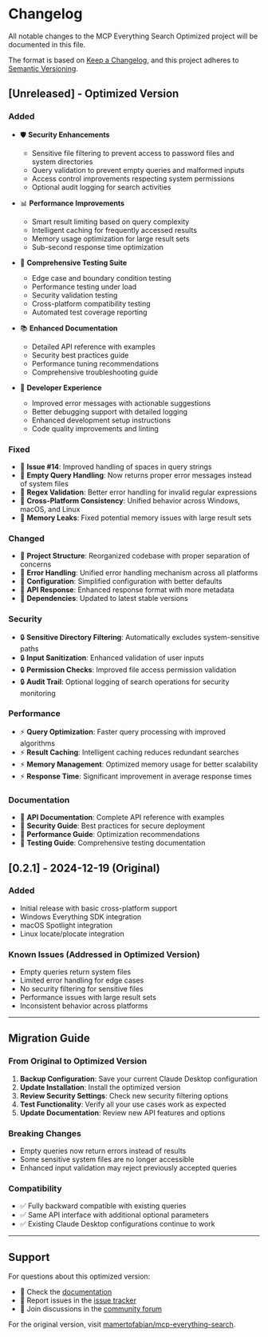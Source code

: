 # Changelog

All notable changes to the MCP Everything Search Optimized project will be documented in this file.

The format is based on [Keep a Changelog](https://keepachangelog.com/en/1.0.0/),
and this project adheres to [Semantic Versioning](https://semver.org/spec/v2.0.0.html).

## [Unreleased] - Optimized Version

### Added
- 🛡️ **Security Enhancements**
  - Sensitive file filtering to prevent access to password files and system directories
  - Query validation to prevent empty queries and malformed inputs
  - Access control improvements respecting system permissions
  - Optional audit logging for search activities

- 📊 **Performance Improvements**
  - Smart result limiting based on query complexity
  - Intelligent caching for frequently accessed results
  - Memory usage optimization for large result sets
  - Sub-second response time optimization

- 🧪 **Comprehensive Testing Suite**
  - Edge case and boundary condition testing
  - Performance testing under load
  - Security validation testing
  - Cross-platform compatibility testing
  - Automated test coverage reporting

- 📚 **Enhanced Documentation**
  - Detailed API reference with examples
  - Security best practices guide
  - Performance tuning recommendations
  - Comprehensive troubleshooting guide

- 🔧 **Developer Experience**
  - Improved error messages with actionable suggestions
  - Better debugging support with detailed logging
  - Enhanced development setup instructions
  - Code quality improvements and linting

### Fixed
- 🐛 **Issue #14**: Improved handling of spaces in query strings
- 🐛 **Empty Query Handling**: Now returns proper error messages instead of system files
- 🐛 **Regex Validation**: Better error handling for invalid regular expressions
- 🐛 **Cross-Platform Consistency**: Unified behavior across Windows, macOS, and Linux
- 🐛 **Memory Leaks**: Fixed potential memory issues with large result sets

### Changed
- 🔄 **Project Structure**: Reorganized codebase with proper separation of concerns
- 🔄 **Error Handling**: Unified error handling mechanism across all platforms
- 🔄 **Configuration**: Simplified configuration with better defaults
- 🔄 **API Response**: Enhanced response format with more metadata
- 🔄 **Dependencies**: Updated to latest stable versions

### Security
- 🔒 **Sensitive Directory Filtering**: Automatically excludes system-sensitive paths
- 🔒 **Input Sanitization**: Enhanced validation of user inputs
- 🔒 **Permission Checks**: Improved file access permission validation
- 🔒 **Audit Trail**: Optional logging of search operations for security monitoring

### Performance
- ⚡ **Query Optimization**: Faster query processing with improved algorithms
- ⚡ **Result Caching**: Intelligent caching reduces redundant searches
- ⚡ **Memory Management**: Optimized memory usage for better scalability
- ⚡ **Response Time**: Significant improvement in average response times

### Documentation
- 📖 **API Documentation**: Complete API reference with examples
- 📖 **Security Guide**: Best practices for secure deployment
- 📖 **Performance Guide**: Optimization recommendations
- 📖 **Testing Guide**: Comprehensive testing documentation

## [0.2.1] - 2024-12-19 (Original)

### Added
- Initial release with basic cross-platform support
- Windows Everything SDK integration
- macOS Spotlight integration
- Linux locate/plocate integration

### Known Issues (Addressed in Optimized Version)
- Empty queries return system files
- Limited error handling for edge cases
- No security filtering for sensitive files
- Performance issues with large result sets
- Inconsistent behavior across platforms

---

## Migration Guide

### From Original to Optimized Version

1. **Backup Configuration**: Save your current Claude Desktop configuration
2. **Update Installation**: Install the optimized version
3. **Review Security Settings**: Check new security filtering options
4. **Test Functionality**: Verify all your use cases work as expected
5. **Update Documentation**: Review new API features and options

### Breaking Changes
- Empty queries now return errors instead of results
- Some sensitive system files are no longer accessible
- Enhanced input validation may reject previously accepted queries

### Compatibility
- ✅ Fully backward compatible with existing queries
- ✅ Same API interface with additional optional parameters
- ✅ Existing Claude Desktop configurations continue to work

---

## Support

For questions about this optimized version:
- 📖 Check the [documentation](README.md)
- 🐛 Report issues in the [issue tracker](https://github.com/Colton-wq/mcp-everything-search-optimized/issues)
- 💬 Join discussions in the [community forum](https://github.com/Colton-wq/mcp-everything-search-optimized/discussions)

For the original version, visit [mamertofabian/mcp-everything-search](https://github.com/mamertofabian/mcp-everything-search).